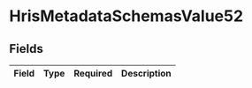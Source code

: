 # HrisMetadataSchemasValue52


## Fields

| Field       | Type        | Required    | Description |
| ----------- | ----------- | ----------- | ----------- |